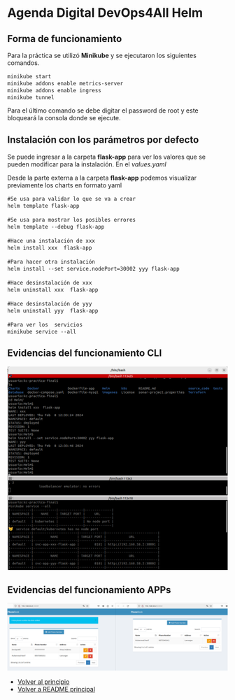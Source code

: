 # Agenda Digital DevOps4All Helm

<a name="top"></a>
## Forma de funcionamiento

Para la práctica se utilizó **Minikube** y se ejecutaron los siguientes comandos. 
```
minikube start 
minikube addons enable metrics-server
minikube addons enable ingress
minikube tunnel 
```
Para el último comando se debe digitar el password de root y este bloqueará la consola donde se ejecute. 

## Instalación con los parámetros por defecto

Se puede ingresar a la carpeta **flask-app** para ver los valores que se pueden modificar para la instalación. En el *values.yaml*


Desde la parte externa a la carpeta **flask-app** podemos visualizar previamente los charts en formato yaml

```
#Se usa para validar lo que se va a crear
helm template flask-app

#Se usa para mostrar los posibles errores
helm template --debug flask-app

#Hace una instalación de xxx
helm install xxx  flask-app

#Para hacer otra instalación 
helm install --set service.nodePort=30002 yyy flask-app 

#Hace desinstalación de xxx
helm uninstall xxx  flask-app 

#Hace desinstalación de yyy
helm uninstall yyy  flask-app 

#Para ver los  servicios
minikube service --all

```
## Evidencias del funcionamiento CLI
![](imagenes/evidencia_dos_despliegues_cli.png)

## Evidencias del funcionamiento APPs
![](imagenes/evidencia_dos_despliegues_app.png)

- [Volver al principio](#top)
- [Volver a README principal](../README.md#despliegue)
